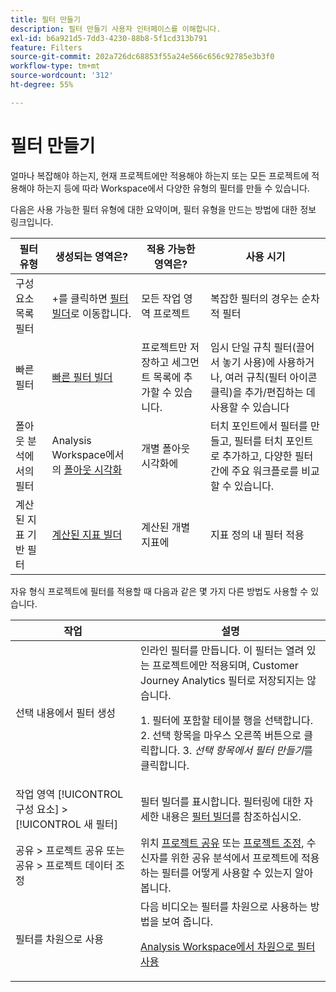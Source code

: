 ```yaml
---
title: 필터 만들기
description: 필터 만들기 사용자 인터페이스를 이해합니다.
exl-id: b6a921d5-7dd3-4230-88b8-5f1cd313b791
feature: Filters
source-git-commit: 202a726dc68853f55a24e566c656c92785e3b3f0
workflow-type: tm+mt
source-wordcount: '312'
ht-degree: 55%

---
```


# 필터 만들기

얼마나 복잡해야 하는지, 현재 프로젝트에만 적용해야 하는지 또는 모든 프로젝트에 적용해야 하는지 등에 따라 Workspace에서 다양한 유형의 필터를 만들 수 있습니다.

다음은 사용 가능한 필터 유형에 대한 요약이며, 필터 유형을 만드는 방법에 대한 정보 링크입니다.

| 필터 유형 | 생성되는 영역은? | 적용 가능한 영역은? | 사용 시기 |
| --- | --- | --- | --- |
| 구성 요소 목록 필터 | +를 클릭하면 [필터 빌더](/help/components/filters/filter-builder.md)로 이동합니다. | 모든 작업 영역 프로젝트 | 복잡한 필터의 경우는 순차적 필터 |
| 빠른 필터 | [빠른 필터 빌더](/help/components/filters/quick-filters.md) | 프로젝트만 저장하고 세그먼트 목록에 추가할 수 있습니다. | 임시 단일 규칙 필터(끌어서 놓기 사용)에 사용하거나, 여러 규칙(필터 아이콘 클릭)을 추가/편집하는 데 사용할 수 있습니다 |
| 폴아웃 분석에서의 필터 | Analysis Workspace에서의 [폴아웃 시각화](/help/analysis-workspace/visualizations/fallout/compare-segments-fallout.md) | 개별 폴아웃 시각화에 | 터치 포인트에서 필터를 만들고, 필터를 터치 포인트로 추가하고, 다양한 필터 간에 주요 워크플로를 비교할 수 있습니다. |
| 계산된 지표 기반 필터 | [계산된 지표 빌더](/help/components/calc-metrics/cm-workflow/metrics-with-segments.md) | 계산된 개별 지표에 | 지표 정의 내 필터 적용 |

자유 형식 프로젝트에 필터를 적용할 때 다음과 같은 몇 가지 다른 방법도 사용할 수 있습니다.

| 작업 | 설명 |
| --- | --- |
| 선택 내용에서 필터 생성 | 인라인 필터를 만듭니다. 이 필터는 열려 있는 프로젝트에만 적용되며, Customer Journey Analytics 필터로 저장되지는 않습니다.<p> 1. 필터에 포함할 테이블 행을 선택합니다. 2. 선택 항목을 마우스 오른쪽 버튼으로 클릭합니다.  3. *선택 항목에서 필터 만들기*&#x200B;를 클릭합니다. |
| 작업 영역 [!UICONTROL 구성 요소] > [!UICONTROL 새 필터] | 필터 빌더를 표시합니다. 필터링에 대한 자세한 내용은 [필터 빌더](/help/components/filters/filter-builder.md)를 참조하십시오. |
| 공유 > 프로젝트 공유 또는 공유 > 프로젝트 데이터 조정 | 위치 [프로젝트 공유](/help/analysis-workspace/curate-share/share-projects.md) 또는 [프로젝트 조정](/help/analysis-workspace/curate-share/curate.md), 수신자를 위한 공유 분석에서 프로젝트에 적용하는 필터를 어떻게 사용할 수 있는지 알아봅니다. |
| 필터를 차원으로 사용 | 다음 비디오는 필터를 차원으로 사용하는 방법을 보여 줍니다.  <p>[Analysis Workspace에서 차원으로 필터 사용](https://experienceleague.adobe.com/docs/customer-journey-analytics-learn/tutorials/components/filters/use-filters-as-dimensions.html)</p> |
